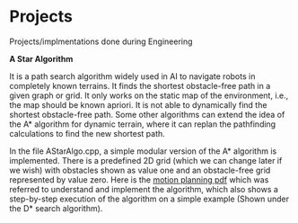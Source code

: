 # Projects
Projects/implmentations done during Engineering

**A Star Algorithm**

It is a path search algorithm widely used in AI to navigate robots in completely known terrains. 
It finds the shortest obstacle-free path in a given graph or grid.
It only works on the static map of the environment, i.e., the map should be known apriori. It is not able to dynamically find the shortest obstacle-free path. Some other algorithms can extend the idea of the A* algorithm for dynamic terrain, where it can replan the pathfinding calculations to find the new shortest path.

In the file AStarAlgo.cpp, a simple modular version of the A* algorithm is implemented. There is a predefined 2D grid (which we can change later if we wish) with obstacles shown as value one and an obstacle-free grid represented by value zero. 
Here is the [motion planning pdf](https://www.cs.cmu.edu/~motionplanning/lecture/AppH-astar-dstar_howie.pdf)  which was referred to understand and implement the algorithm, which also shows a step-by-step execution of the algorithm on a simple example (Shown under the D* search algorithm).


